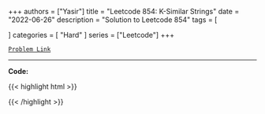 
+++
authors = ["Yasir"]
title = "Leetcode 854: K-Similar Strings"
date = "2022-06-26"
description = "Solution to Leetcode 854"
tags = [
    
]
categories = [
    "Hard"
]
series = ["Leetcode"]
+++



[`Problem Link`](https://leetcode.com/problems/k-similar-strings/description/)

---

**Code:**

{{< highlight html >}}

{{< /highlight >}}

